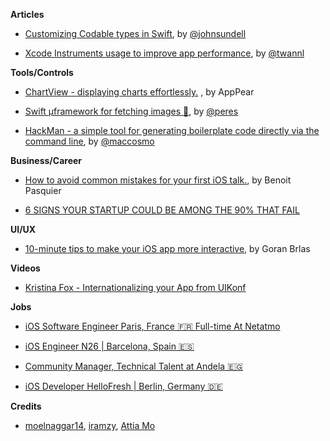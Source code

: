 
**Articles**

* [Customizing Codable types in Swift](https://www.swiftbysundell.com/posts/customizing-codable-types-in-swift), by [@johnsundell](https://twitter.com/johnsundell)

* [Xcode Instruments usage to improve app performance](https://www.avanderlee.com/debugging/xcode-instruments-time-profiler), by [@twannl](https://twitter.com/twannl)

**Tools/Controls**

* [ChartView - displaying charts effortlessly.](https://github.com/AppPear/ChartView) , by AppPear

* [Swift µframework for fetching images 🍊](https://github.com/RuiAAPeres/Tangerine), by [@peres](https://twitter.com/peres)

* [HackMan - a simple tool for generating boilerplate code directly via the command line](https://github.com/Cosmo/HackMan), by [@maccosmo](https://twitter.com/maccosmo)

**Business/Career**

* [How to avoid common mistakes for your first iOS talk.](https://benoitpasquier.com/how-to-avoid-mistakes-first-ios-talk), by Benoit Pasquier

* [6 SIGNS YOUR STARTUP COULD BE AMONG THE 90% THAT FAIL](https://thestartupscene.me/HACKS/6-Signs-your-Startup-Could-Be-Among-the-90-that-Fail?fbclid=IwAR14AumzKKTHEioFeJZQ_Hgqk49Xinly1mMvSS_CxzSsQX9EnGrrasB25JI)

**UI/UX**

* [10-minute tips to make your iOS app more interactive](https://infinum.co/the-capsized-eight/10-minute-tips-to-make-your-iOS-app-more-interactive), by Goran Brlas

**Videos**

* [Kristina Fox - Internationalizing your App from UIKonf](https://www.youtube.com/watch?v=fF131-_8QjM)

**Jobs**

* [iOS Software Engineer Paris, France 🇫🇷 Full-time At Netatmo](https://www.smartrecruiters.com/Netatmo/743999692187717-ios-software-engineer)

* [iOS Engineer N26 | Barcelona, Spain 🇪🇸](https://n26.com/en/careers/positions/1765927)

* [Community Manager, Technical Talent at Andela 🇪🇬](https://boards.greenhouse.io/andela/jobs/1827488)

* [iOS Developer HelloFresh  | Berlin, Germany 🇩🇪](https://stackoverflow.com/jobs/280934/ios-developer-m-f-x-hellofresh?so=i&pg=1&offset=4&q=ios+developer&l=Berlin%2c+Germany&u=Km&d=20)

**Credits**

* [moelnaggar14](https://github.com/MoElnaggar14), [iramzy](https://github.com/iramzy), [Attia Mo](https://attiamo.me)

